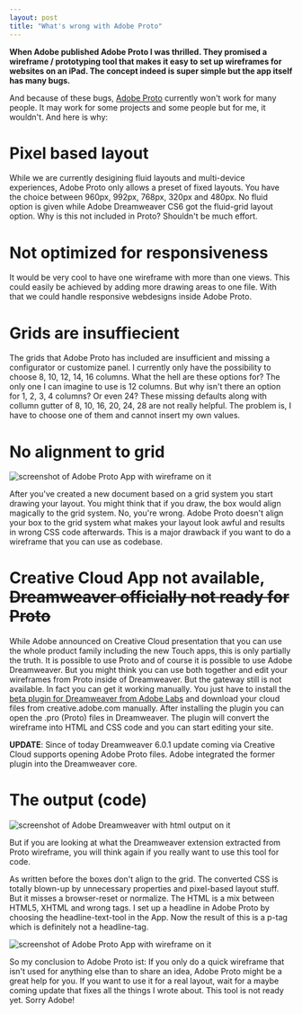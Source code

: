 ```yaml
---
layout: post
title: "What's wrong with Adobe Proto"
---
```


**When Adobe published Adobe Proto I was thrilled. They promised a wireframe / prototyping tool that makes it easy to set up wireframes for websites on an iPad. The concept indeed is super simple but the app itself has many bugs.**

And because of these bugs, [Adobe Proto](http://www.adobe.com/products/proto.html) currently won't work for many people. It may work for some projects and some people but for me, it wouldn't. And here is why:

# Pixel based layout

While we are currently desigining fluid layouts and multi-device experiences, Adobe Proto only allows a preset of fixed layouts. You have the choice between 960px, 992px, 768px, 320px and 480px. No fluid option is given while Adobe Dreamweaver CS6 got the fluid-grid layout option. Why is this not included in Proto? Shouldn't be much effort.

# Not optimized for responsiveness

It would be very cool to have one wireframe with more than one views. This could easily be achieved by adding more drawing areas to one file. With that we could handle responsive webdesigns inside Adobe Proto.

# Grids are insuffiecient

The grids that Adobe Proto has included are insufficient and missing a configurator or customize panel. I currently only have the possibility to choose 8, 10, 12, 14, 16 columns. What the hell are these options for? The only one I can imagine to use is 12 columns. But why isn't there an option for 1, 2, 3, 4 columns? Or even 24? These missing defaults along with collumn gutter of 8, 10, 16, 20, 24, 28 are not really helpful. The problem is, I have to choose one of them and cannot insert my own values.

# No alignment to grid

![screenshot of Adobe Proto App with wireframe on it](/assets/images/blog/2012-07-12_Proto/dw-proto_0-2.png)

After you've created a new document based on a grid system you start drawing your layout. You might think that if you draw, the box would align magically to the grid system. No, you're wrong. Adobe Proto doesn't align your box to the grid system what makes your layout look awful and results in wrong CSS code afterwards. This is a major drawback if you want to do a wireframe that you can use as codebase.

# Creative Cloud App not available, <s>Dreamweaver officially not ready for Proto</s>

While Adobe announced on Creative Cloud presentation that you can use the whole product family including the new Touch apps, this is only partially the truth. It is possible to use Proto and of course it is possible to use Adobe Dreamweaver. But you might think you can use both together and edit your wireframes from Proto inside of Dreamweaver. But the gateway still is not available.
In fact you can get it working manually. You just have to install the [beta plugin for Dreamweaver from Adobe Labs](http://labs.adobe.com/technologies/protoextension/) and download your cloud files from creative.adobe.com manually. After installing the plugin you can open the .pro (Proto) files in Dreamweaver. The plugin will convert the wireframe into HTML and CSS code and you can start editing your site.

**UPDATE**: Since of today Dreamweaver 6.0.1 update coming via Creative Cloud supports opening Adobe Proto files. Adobe integrated the former plugin into the Dreamweaver core.

# The output (code)

![screenshot of Adobe Dreamweaver with html output on it](/assets/images/blog/2012-07-12_Proto/dw-proto_1.png)

But if you are looking at what the Dreamweaver extension extracted from Proto wireframe, you will think again if you really want to use this tool for code.

As written before the boxes don't align to the grid. The converted CSS is totally blown-up by unnecessary properties and pixel-based layout stuff. But it misses a browser-reset or normalize. The HTML is a mix between HTML5, XHTML and wrong tags.
I set up a headline in Adobe Proto by choosing the headline-text-tool in the App. Now the result of this is a p-tag which is definitely not a headline-tag.

![screenshot of Adobe Proto App with wireframe on it](/assets/images/blog/2012-07-12_Proto/dw-proto_2.png)

So my conclusion to Adobe Proto ist: If you only do a quick wireframe that isn't used for anything else than to share an idea, Adobe Proto might be a great help for you. If you want to use it for a real layout, wait for a maybe coming update that fixes all the things I wrote about. This tool is not ready yet. Sorry Adobe!